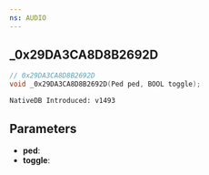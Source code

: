 ```yaml
---
ns: AUDIO
---
```

## _0x29DA3CA8D8B2692D

```c
// 0x29DA3CA8D8B2692D
void _0x29DA3CA8D8B2692D(Ped ped, BOOL toggle);
```

```
NativeDB Introduced: v1493
```

## Parameters
* **ped**:
* **toggle**:
